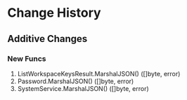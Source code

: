 # Change History

## Additive Changes

### New Funcs

1. ListWorkspaceKeysResult.MarshalJSON() ([]byte, error)
1. Password.MarshalJSON() ([]byte, error)
1. SystemService.MarshalJSON() ([]byte, error)
